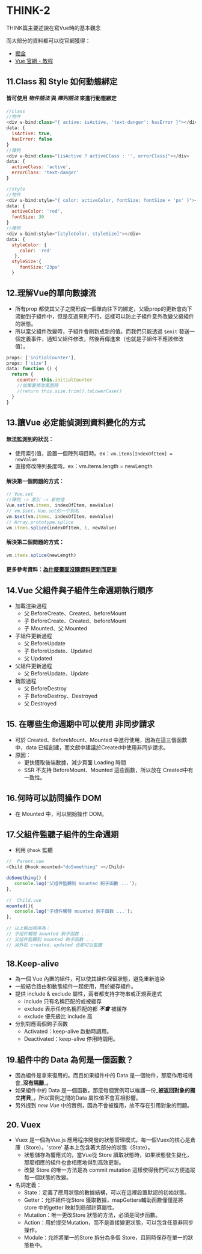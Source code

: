 # THINK-2

THINK篇主要述說在寫Vue時的基本觀念

而大部分的資料都可以從官網獲得：

* [掘金](https://juejin.im/post/5d59f2a451882549be53b170) 
* [Vue 官網 - 教程](https://cn.vuejs.org/v2/guide/)

## 11.Class 和 Style 如何動態綁定

#### 皆可使用 _**物件語法**_ 與 _**陣列語法**_ 來進行動態綁定

```javascript
//class
//物件
<div v-bind:class="{ active: isActive, 'text-danger': hasError }"></div>
data: {
  isActive: true,
  hasError: false
}
//陣列
<div v-bind:class="[isActive ? activeClass : '', errorClass]"></div>
data: {
  activeClass: 'active',
  errorClass: 'text-danger'
}
```

```javascript
//style
//物件
<div v-bind:style="{ color: activeColor, fontSize: fontSize + 'px' }"></div>
data: {
  activeColor: 'red',
  fontSize: 30
}
//陣列
<div v-bind:style="[styleColor, styleSize]"></div>
data: {
  styleColor: {
     color: 'red'
   },
  styleSize:{
     fontSize:'23px'
  }
```

## 12.理解Vue的單向數據流

* 所有prop 都使其父子之間形成一個單向往下的綁定，父級prop的更新會向下流動到子組件中，但是反過來則不行，這樣可以防止子組件意外改變父級組件的狀態。 
* 所以當父組件改變時，子組件會刷新成新的值。而我們只能透過 `$emit` 發送一個定義事件，通知父組件修改，然後再傳進來（也就是子組件不應該修改值）。

```javascript
props: ['initialCounter'],
props: ['size']
data: function () {
  return {
    counter: this.initialCounter
    //如果要修改東西時
    //return this.size.trim().toLowerCase()
  }
}
```

## 13.讓Vue 必定能偵測到資料變化的方式

#### 無法監測到的狀況：

* 使用索引值，設置一個陣列項目時。ex：`vm.items[IndexOfItem] = newValue` 
* 直接修改陣列長度時。ex：vm.items.length = newLength

#### 解決第一個問題的方式：

```javascript
// Vue.set
//陣列 -> 索引 -> 新的值
Vue.set(vm.items, indexOfItem, newValue)
// vm.$set，Vue.set的一个别名
vm.$set(vm.items, indexOfItem, newValue)
// Array.prototype.splice
vm.items.splice(indexOfItem, 1, newValue)
```

#### 解決第二個問題的方式：

```javascript
vm.items.splice(newLength)
```

#### 更多參考資料：[為什麼畫面沒隨資料更新而更新](https://pjchender.blogspot.com/2017/05/vue-vue-reactivity.html)

## 14.Vue 父組件與子組件生命週期執行順序

* 加載渲染過程 
  * 父 BeforeCreate、Created、beforeMount 
  * 子 BeforeCreate、Created、beforeMount 
  * 子 Mounted、父 Mounted 
* 子組件更新過程 
  * 父 BeforeUpdate 
  * 子 BeforeUpdate、Updated 
  * 父 Updated 
* 父組件更新過程 
  * 父 BeforeUpdate、Update 
* 銷毀過程 
  * 父 BeforeDestroy 
  * 子 BeforeDestroy、Destroyed 
  * 父 Destroyed

## 15. 在哪些生命週期中可以使用 非同步請求

* 可於 Created、BeforeMount、Mounted 中進行使用，因為在這三個函數中，data 已經創建，而文獻中建議於Created中使用非同步請求。 
* 原因： 
  * 更快獲取後端數據，減少頁面 Loading 時間 
  * SSR 不支持 BeforeMount、Mounted 這些函數，所以放在 Created中有一致性。

## 16.何時可以訪問操作 DOM

* 在 Mounted 中，可以開始操作 DOM。

## 17.父組件監聽子組件的生命週期

* 利用 `@hook` 監聽

```javascript
//  Parent.vue
<Child @hook:mounted="doSomething" ></Child>

doSomething() {
   console.log('父组件監聽到 mounted 鉤子函數 ...');
},
    
//  Child.vue
mounted(){
   console.log('子组件觸發 mounted 鉤子函数 ...');
},    
    
// 以上輸出顺序為：
// 子组件觸發 mounted 鉤子函数 ...
// 父组件監聽到 mounted 鉤子函数 ...
// 另外如 created、updated 也都可以監聽     
```

## 18.Keep-alive

* 為一個 Vue 內置的組件，可以使其組件保留狀態，避免重新渲染 
* 一般結合路由和動態組件一起使用，用於緩存組件。 
* 提供 include & exclude 屬性，兩者都支持字符串或正規表達式 
  * include 只有名稱匹配的或被緩存 
  * exclude 表示任何名稱匹配的都 _**不會**_ 被緩存 
  * exclude 優先級比 include 高 
* 分別對應兩個鉤子函數 
  * Activated：keep-alive 啟動時調用。 
  * Deactivated：keep-alive 停用時調用。

## 19.組件中的 Data 為何是一個函數？

* 因為組件是拿來復用的。而且如果組件中的 Data 是一個物件，那麼作用域將會_**沒有隔離**_。 
* 如果組件中的 Data 是一個函數，那麼每個實例可以維護一份_**被返回對象的獨立拷貝**_，所以實例之間的Data 屬性值不會互相影響。 
* 另外提到 _new Vue_ 中的實例，因為不會被復用，故不存在引用對象的問題。

## 20. Vuex

* Vuex 是一個為Vue.js 應用程序開發的狀態管理模式。每一個Vuex的核心是倉庫（Store）。'store' 基本上包含著大部分的狀態（State）。 
  * 狀態儲存為響應式的，當Vue從 Store 讀取狀態時，如果狀態發生變化，那麼相應的組件也會相應地得到高效更新。 
  * 改變 Store 的唯一方法是為 commit mutation 這樣使得我們可以方便追蹤每一個狀態的改變。 
* 名詞定義： 
  * State：定義了應用狀態的數據結構，可以在這裡設置默認的初始狀態。 
  * Getter：允許組件從Store 獲取數據，mapGetters輔助函數僅僅是將store 中的getter 映射到局部計算屬性。 
  * Mutation：唯一更改Store 狀態的方法，必須是同步函數。 
  * Action：用於提交Mutation，而不是直接變更狀態，可以包含任意非同步操作。 
  * Module：允許將單一的Store 拆分為多個 Store，且同時保存在單一的狀態樹中。




































